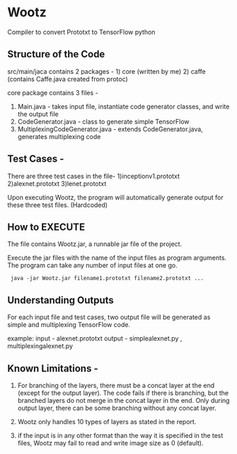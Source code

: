 # Wootz
Compiler to convert Prototxt to TensorFlow python

## Structure of the Code
src/main/jaca contains 2 packages - 1) core (written by me) 2) caffe (contains Caffe.java created from protoc)

core package contains 3 files -
1) Main.java - takes input file, instantiate code generator classes, and write the output file
2) CodeGenerator.java - class to generate simple TensorFlow
3) MultiplexingCodeGenerator.java - extends CodeGenerator.java, generates multiplexing code

## Test Cases -
There are three test cases in the file-
1)inceptionv1.prototxt
2)alexnet.prototxt
3)lenet.prototxt

Upon executing Wootz, the program will automatically generate output for these three test files. (Hardcoded)

## How to EXECUTE

The file contains Wootz.jar, a runnable jar file of the project.

Execute the jar files with the name of the input files as program arguments. 
The program can take any number of input files at one go. 

<code> java -jar Wootz.jar filename1.prototxt filename2.prototxt ... </code>

## Understanding Outputs

For each input file and test cases,
two output file will be generated 
as simple and multiplexing TensorFlow code.

example: input - alexnet.prototxt
		 output - simplealexnet.py , multiplexingalexnet.py
		 
## Known Limitations - 

1) For branching of the layers, there must be a concat layer at the end (except for the output layer).
   The code fails if there is branching, but the branched layers do not merge in the concat layer in the end.
   Only during output layer, there can be some branching without any concat layer.

2) Wootz only handles 10 types of layers as stated in the report.

3) if the input is in any other format than the way it is specified in the test files,
	Wootz may fail to read and write image size as 0 (default).
	




